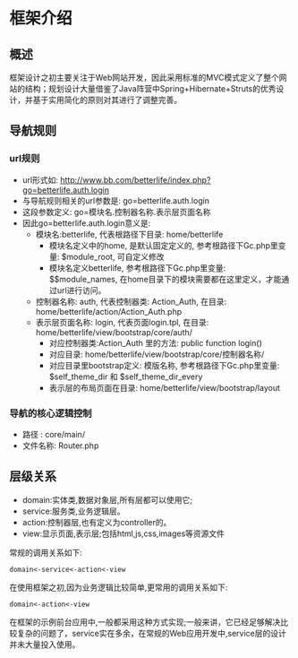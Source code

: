 # 框架介绍

## 概述
框架设计之初主要关注于Web网站开发，因此采用标准的MVC模式定义了整个网站的结构；规划设计大量借鉴了Java阵营中Spring+Hibernate+Struts的优秀设计，并基于实用简化的原则对其进行了调整完善。

## 导航规则

### url规则

* url形式如: http://www.bb.com/betterlife/index.php?go=betterlife.auth.login
* 与导航规则相关的url参数是: go=betterlife.auth.login
* 这段参数定义: go=模块名.控制器名称.表示层页面名称
* 因此go=betterlife.auth.login意义是:
  - 模块名:betterlife, 代表根路径下目录: home/betterlife
    - 模块名定义中的home, 是默认固定定义的, 参考根路径下Gc.php里变量: $module_root, 可自定义修改
    - 模块名定义betterlife, 参考根路径下Gc.php里变量: $$module_names, 在home目录下的模块需要都在这里定义，才能通过url进行访问。
  - 控制器名称: auth, 代表控制器类: Action_Auth, 在目录: home/betterlife/action/Action_Auth.php
  - 表示层页面名称: login, 代表页面login.tpl, 在目录: home/betterlife/view/bootstrap/core/auth/
    - 对应控制器类:Action_Auth 里的方法: public function login()
    - 对应目录: home/betterlife/view/bootstrap/core/控制器名称/
    - 对应目录里bootstrap定义: 模版名称, 参考根路径下Gc.php里变量: $self_theme_dir 和 $self_theme_dir_every
    - 表示层的布局页面在目录:  home/betterlife/view/bootstrap/layout


### 导航的核心逻辑控制

* 路径   : core/main/
* 文件名称: Router.php

## 层级关系
* domain:实体类,数据对象层,所有层都可以使用它;
* service:服务类,业务逻辑层。
* action:控制器层,也有定义为controller的。
* view:显示页面,表示层;包括html,js,css,images等资源文件

常规的调用关系如下:

    domain<-service<-action<-view

在使用框架之初,因为业务逻辑比较简单,更常用的调用关系如下:

    domain<-action<-view

在框架的示例前台应用中,一般都采用这种方式实现;一般来讲，它已经足够解决比较复杂的问题了，service实在多余，在常规的Web应用开发中,service层的设计并未大量投入使用。
